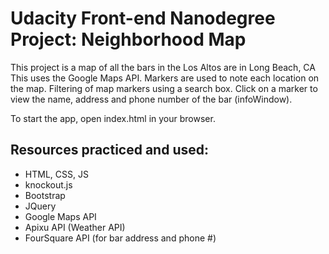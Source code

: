# Udacity Front-end Nanodegree Project: Neighborhood Map

This project is a map of all the bars in the Los Altos are in Long Beach, CA 
This uses the Google Maps API.  Markers are used to note each location on the map.  Filtering of map markers using a search box. Click on a marker to view the name, address and phone number of the bar (infoWindow).

To start the app, open index.html in your browser. 

## Resources practiced and used:


- HTML, CSS, JS
- knockout.js
- Bootstrap
- JQuery
- Google Maps API
-  Apixu API (Weather API)
- FourSquare API (for bar address and phone #)

